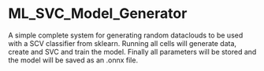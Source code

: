 # ML_SVC_Model_Generator
 A simple complete system for generating random dataclouds to be used with a SCV classifier from sklearn. Running all cells will generate data, create and SVC and train the model. Finally all parameters will be stored and the model will be saved as an .onnx file.
